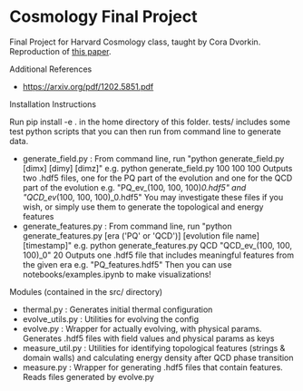 # Cosmology Final Project

Final Project for Harvard Cosmology class, taught by Cora Dvorkin. Reproduction of [this paper](https://arxiv.org/abs/1906.00967).

Additional References
 - https://arxiv.org/pdf/1202.5851.pdf

Installation Instructions

Run pip install -e .
in the home directory of this folder. tests/ includes some test python scripts that you can then run from command line to generate data. <br>
 - generate_field.py     : From command line, run "python generate_field.py [dimx] [dimy] [dimz]"
                           e.g. python generate_field.py 100 100 100
                           Outputs two .hdf5 files, one for the PQ part of the evolution and one for the QCD part of the evolution
                           e.g. "PQ_ev_(100, 100, 100)_0.hdf5" and "QCD_ev_(100, 100, 100)_0.hdf5"
                           You may investigate these files if you wish, or simply use them to generate the topological and energy features
 - generate_features.py  : From command line, run "python generate_features.py [era ('PQ' or 'QCD')] [evolution file name] [timestamp]"
                           e.g. python generate_features.py QCD "QCD_ev_(100, 100, 100)_0" 20
                           Outputs one .hdf5 file that includes meaningful features from the given era
                           e.g. "PQ_features.hdf5"
                           Then you can use notebooks/examples.ipynb to make visualizations!

Modules (contained in the src/ directory)
 - thermal.py       : Generates initial thermal configuration
 - evolve_utils.py  : Utilities for evolving the config 
 - evolve.py        : Wrapper for actually evolving, with physical params. Generates .hdf5 files with field values and physical params as keys
 - measure_util.py  : Utilities for identifying topological features (strings & domain walls) and calculating energy density after QCD phase transition
 - measure.py       : Wrapper for generating .hdf5 files that contain features. Reads files generated by evolve.py
 
 
 
